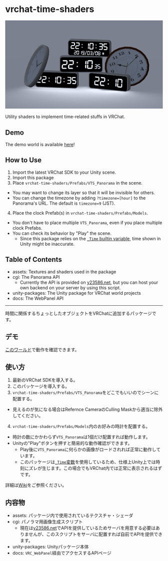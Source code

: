# vrchat-time-shaders
![](media/image.png)

Utility shaders to implement time-related stuffs in VRChat.

## Demo
The demo world is available [here](https://www.vrchat.net/home/launch?worldId=wrld_3efd0dcc-1bae-44b2-bba3-996038aa11b0)!

## How to Use
1. Import the latest VRChat SDK to your Unity scene.
2. Import this package
3. Place `vrchat-time-shaders/Prefabs/VTS_Panorama` in the scene.
  * You may want to change its layer so that it will be invisible for others.
  * You can change the timezone by adding `?timezone=[hour]` to the Panorama's URL. The default is `timezone=9` (JST).
4. Place the clock Prefab(s) in `vrchat-time-shaders/Prefabs/Models`.
  * You don't have to place multiple `VTS_Panorama`, even if you place multiple clock Prefabs.
  * You can check its behavior by "Play" the scene.
    * Since this package relies on the [`_Time` builtin variable](https://docs.unity3d.com/Manual/SL-UnityShaderVariables.html), time shown in Unity might be inaccurate.

## Table of Contents
- assets: Textures and shaders used in the package
- cgi: The Panorama API
  - Currently the API is provided on [y23586.net](https://y23586.net), but you can host your own backend on your server by using this script.
- unity-packages: The Unity package for VRChat world projects
- docs: The WebPanel API

---

時間に関係するちょっとしたオブジェクトをVRChatに追加するパッケージです。

## デモ
[このワールド](https://www.vrchat.net/home/launch?worldId=wrld_3efd0dcc-1bae-44b2-bba3-996038aa11b0)で動作を確認できます。

## 使い方
1. 最新のVRChat SDKを導入する。
2. このパッケージを導入する。
3. `vrchat-time-shaders/Prefabs/VTS_Panorama`をどこでもいいのでシーンに配置する。
  * 見えるのが気になる場合はRefernce CameraのCulling Maskから適当に除外してください。
4. `vrchat-time-shaders/Prefabs/Models`内のお好みの時計を配置する。
  * 時計の数にかかわらず`VTS_Panorama`は1個だけ配置すれば動作します。
  * Unityの"Play"ボタンを押すと簡易的な動作確認ができます。
    * Play後に`VTS_Panorama`に何らかの画像がロードされれば正常に動作しています。
    * このパッケージは[`_Time`変数](https://docs.unity3d.com/ja/current/Manual/SL-UnityShaderVariables.html)を使用しているため、仕様上Unity上では時刻にズレが生じます。この場合でもVRChat内では正常に表示されるはずです。

詳細は[Wiki](https://github.com/y23586/vrchat-time-shaders/wiki)をご参照ください。

## 内容物
- assets: パッケージ内で使用されているテクスチャ・シェーダ
- cgi: パノラマ用画像生成スクリプト
  - 現在は[y23586.net](https://y23586.net)でAPIを提供しているためサーバを用意する必要はありませんが、このスクリプトをサーバに配置すれば自前でAPIを提供できます。
- unity-packages: Unityパッケージ本体
- docs: `VRC_WebPanel`経由でアクセスするAPIページ
